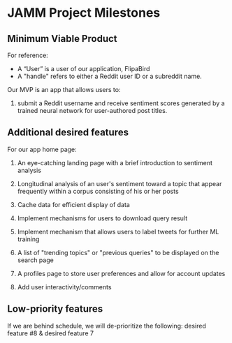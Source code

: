 # JAMM Project Milestones

## Minimum Viable Product

For reference:

* A “User” is a user of our application, FlipaBird
* A "handle" refers to either a Reddit user ID or a subreddit name.

Our MVP is an app that allows users to:

1. submit a Reddit username and receive sentiment scores generated by a trained neural network for user-authored post titles.

## Additional desired features

For our app home page:

1. An eye-catching landing page with a brief introduction to sentiment analysis

2. Longitudinal analysis of an user's sentiment toward a topic that appear frequently within a corpus consisting of his or her posts

3. Cache data for efficient display of data

4. Implement mechanisms for users to download query result

5. Implement mechanism that allows users to label tweets for further ML training

6. A list of "trending topics" or "previous queries" to be displayed on the search page

7. A profiles page to store user preferences and allow for account updates

8. Add user interactivity/comments

## Low-priority features

If we are behind schedule, we will de-prioritize the following:
desired feature #8 & desired feature 7


